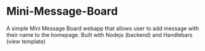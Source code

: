 # Mini-Message-Board
A simple Mini Message Board webapp that allows user to add message with their name to the homepage. Built with Nodejs (backend) and Handlebars (view template)

